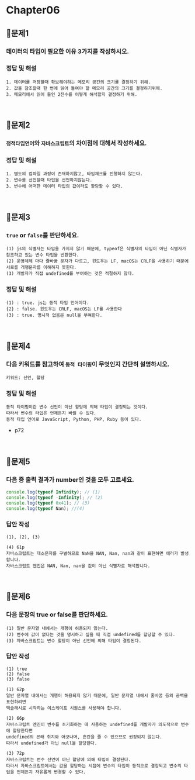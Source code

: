 # Chapter06
## 📌문제1
### 데이터의 타입이 필요한 이유 3가지를 작성하시오.
### 정답 및 해설
```
1. 데이터를 저장할때 확보해야하는 메모리 공간의 크기를 결정하기 위해.
2. 값을 참조할때 한 번에 읽어 들여야 할 메모리 공간의 크기를 결정하기위해.
3. 메모리에서 읽어 들인 2진수를 어떻게 해석할지 결정하기 위해.
```

<br>

## 📌문제2
### `정적타입언어`와 `자바스크립트`의 차이점에 대해서 작성하세요.
### 정답 및 해설
```
1. 별도의 컴파일 과정이 존재하지않고, 타입체크를 진행하지 않는다.
2. 변수를 선언할때 타입을 선언하지않는다.
3. 변수에 어떠한 데이터 타입의 값이라도 할당할 수 있다.
```

<br>

## 📌문제3
### `true` or `false`를 판단하세요.
```
(1) js의 식별자는 타입을 가지지 않기 때문에, typeof은 식별자의 타입이 아닌 식별자가 참조하고 있는 변수 타입을 반환한다. 
(2) 운영체제 마다 줄바꿈 문자가 다르고, 윈도우는 LF, macOS는 CRLF을 사용하기 때문에 서로를 개행문자를 이해하지 못한다. 
(3) 개발자가 직접 undefined를 부여하는 것은 적절하지 않다. 
```
### 정답 및 해설
```
(1) : true. js는 동적 타입 언어이다.
{2} : false. 윈도우는 CRLF, macOS는 LF를 사용한다
(3) : true. 명시적 없음은 null을 부여한다.
```

<br>

## 📌문제4
### 다음 키워드를 참고하여 `동적 타이핑`이 무엇인지 간단히 설명하시오.
```
키워드: 선언, 할당
```
### 정답 및 해설
```
동적 타이핑이란 변수 선언이 아닌 할당에 의해 타입이 결정되는 것이다.
따라서 변수의 타입은 언제든지 바뀔 수 있다.
동적 타입 언어로 JavaScript, Python, PHP, Ruby 등이 있다.
```
- p72

<br>

## 📌문제5

### 다음 중 출력 결과가 number인 것을 모두 고르세요.

```js
console.log(typeof Infinity); // (1)
console.log(typeof -Infinity); // (2)
console.log(typeof 0x41); // (3)
console.log(typeof Nan); //(4)
```

### 답안 작성
```
(1), (2), (3)
```
```
(4) 61p
자바스크립트는 대소문자를 구별하므로 NaN을 NAN, Nan, nan과 같이 표현하면 에러가 발생합니다.
자바스크립트 엔진은 NAN, Nan, nan을 값이 아닌 식별자로 해석합니다.
```

<br>

## 📌문제6

### 다음 문장의 true or false를 판단하세요.
```
(1) 일반 문자열 내에서는 개행이 허용되지 않는다.
(2) 변수에 값이 없다는 것을 명시하고 싶을 때 직접 undefined를 할당할 수 있다.
(3) 자바스크립트는 변수 할당이 아닌 선언에 의해 타입이 결정된다.
```

### 답안 작성
```
(1) true
(2) false
(3) false
```
```
(1) 62p
일반 문자열 내에서는 개행이 허용되지 않기 때문에, 일반 문자열 내에서 줄바꿈 등의 공백을 표현하려면
백슬래시로 시작하는 이스케이프 시퀀스를 사용해야 합니다.

(2) 66p
자바스크립트 엔진이 변수를 초기화하는 데 사용하는 undefined를 개발자가 의도적으로 변수에 할당한다면
undefined의 본래 취지와 어긋나며, 혼란을 줄 수 있으므로 권장되지 않는다.
따라서 undefined가 아닌 null을 할당한다.

(3) 72p
자바스크립트는 변수 선언이 아닌 할당에 의해 타입이 결정된다.
따라서 자바스크립트에서는 값을 할당하는 시점에 변수의 타입이 동적으로 결정되고 변수의 타입을 언제든지 자유롭게 변경할 수 있다.
```

<br>
